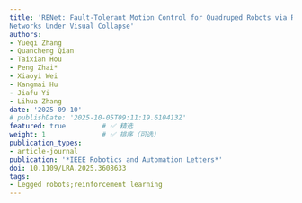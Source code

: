 ```yaml
---
title: 'RENet: Fault-Tolerant Motion Control for Quadruped Robots via Redundant Estimator
Networks Under Visual Collapse'
authors:
- Yueqi Zhang
- Quancheng Qian
- Taixian Hou
- Peng Zhai*
- Xiaoyi Wei
- Kangmai Hu
- Jiafu Yi
- Lihua Zhang
date: '2025-09-10'
# publishDate: '2025-10-05T09:11:19.610413Z'
featured: true         # ✅ 精选
weight: 1              # ✅ 排序（可选）
publication_types:
- article-journal
publication: '*IEEE Robotics and Automation Letters*'
doi: 10.1109/LRA.2025.3608633
tags:
- Legged robots;reinforcement learning
---
```


